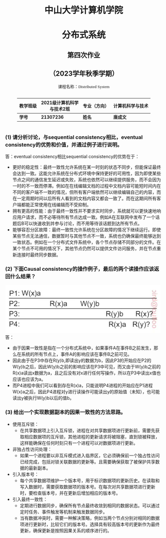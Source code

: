 # <center>中山大学计算机学院<center>
# <center>分布式系统<center>
## <center>第四次作业<center>
## <center>（2023学年秋季学期）<center>
<!-- 让表格居中显示的风格 -->
<style>
.center 
{
  width: auto;
  display: table;
  margin-left: auto;
  margin-right: auto;
}
</style>

<p align="center"><font face="黑体" size=2.>课程名称：Distributed System
</font></p>

<div class="center">

| 教学班级 | 2021级计算机科学<br>与技术2班 |专业（方向） | 计算机科学与技术 |
|----|----|----|----|
| **学号** | **21307236**| **姓名** | **唐成文** |

</div>

### (1) 请分析讨论，与sequential consistency相比，eventual consistency的优势和价值，并通过例子进行说明。
答：eventual consistency相比sequential consistency的优势在于：
* 更好的稳定性：最终一致性允许系统在某一时刻的状态不同步，但能保证最终会达到一致。这能允许系统在分布式环境中保持更好的可用性，因为即使某些节点之间的通信发生延迟或失败，系统也依然可以继续提供服务，而不会因为一时的不一致而停滞。例如在在线编辑文档的过程中文档内容可能短时间内在不同的客户端不一致的情况，但所有客户端依然可以继续编辑自己的内容，而在一定周期时间以后所有人看到的文档内容又都会一致了。而在这期间所有客户端都能正常使用在线编辑而不受抑制。
* 拥有更高的性能：由于最终一致性并不要求实时同步，系统就可以更快速地响应用户请求，而不必等待所有节点达成一致。例如A在互联网中发布了一个话题后B可以快速收到并参与讨论，而不用等待该话题到达所有节点。
* 能够容忍分区故障：最终一致性允许系统在分区故障的情况下继续运行。即使某些节点无法通信，数据暂时与其他节点不一致，系统也仍确保最终能够达到一致状态。例如在一个分布式文件系统中，各个节点存储不同部分的文件。在某个节点不可用的情况下，其他节点仍然可以提供文件访问服务，并在节点重新连接时最终同步数据。
### (2) 下面Causal consistency的操作例子，最后的两个读操作应该返回什么结果？
![Alt text](DF8C6348-78FA-495B-9728-BC3ADC3B3B59.jpeg)
答：
* 由于因果一致性是指在一个分布式系统中，如果事件A在事件B之前发生，那么在系统的所有节点上，事件A的影响应该在事件B之前可见。
* 因此由于在P3中存在R(y)b,即读出y的数据为b，因此P3的开始应在P2的W(y)b之后，因此W(y)b之前的影响应该在P3中可见，而又由于W(y)b之前的R(x)a读出x数据为a，且之后没有对x进行任何写操作，所以在P3中读出x值也应该也应该为a。
* 而P4进程中我们可以看到存在R(x)a，只能说明P4进程的开始应在P1进程W(x)a之后，因此P4进程对y进行读操作可能读出y的原始值（未知），也可能读出y被执行W(y)b以后的值b。
### (3) 给出一个实现数据副本的因果一致性的方法思路。
* 使用互斥锁：
  * 在共享数据项上引入互斥锁，进程在对共享数据项进行更新前，需要先获取相应数据项的互斥锁，其他进程的更新请求将被阻塞，直到锁被释放，这样能确保在任何时刻只有一个进程可以对数据项进行更新。
*  非独占性访问处理：
   * 如果一个进程要以非互斥模式进入临界区，它必须确保前一个独占性访问已经完成，包括对锁关联数据的更新等。且需要确保获取了被保护共享数据的最新副本。
* 引入版本号：
  - 每个共享数据项维护一个版本号，用于标识数据项的更新历史。在读取和写入数据时，需要获取数据项的版本号。在每次对共享数据项进行更新时，要检查版本号，并在更新后增加相应的版本号。
* 引入最终一致性：
  - 定期进行数据同步，确保所有节点最终收敛到相同的数据状态。可以通过定时任务、事件触发等机制来触发数据同步。
  - 当有数据冲突时，需要一种解决策略，例如当两个节点分别对相同的数据项进行更新时，比较它们的版本号。选择具有较高版本号的更新作为最终更新，确保更新是按照因果关系的顺序进行的。

